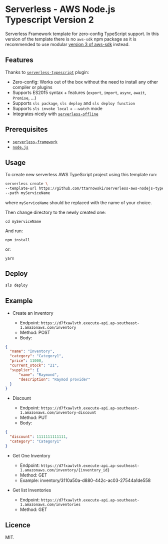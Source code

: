 # Serverless - AWS Node.js Typescript Version 2

Serverless Framework template for zero-config TypeScript support.
In this version of the template there is no `aws-sdk` npm package as it is recommended to use modular [version 3 of aws-sdk](https://github.com/aws/aws-sdk-js-v3) instead.

## Features

Thanks to [`serverless-typescript`](https://github.com/prisma-labs/serverless-plugin-typescript) plugin:

- Zero-config: Works out of the box without the need to install any other compiler or plugins
- Supports ES2015 syntax + features (`export`, `import`, `async`, `await`, `Promise`, ...)
- Supports `sls package`, `sls deploy` and `sls deploy function`
- Supports `sls invoke local` + `--watch` mode
- Integrates nicely with [`serverless-offline`](https://github.com/dherault/serverless-offline)

## Prerequisites

- [`serverless-framework`](https://github.com/serverless/serverless)
- [`node.js`](https://nodejs.org)

## Usage

To create new serverless AWS TypeScript project using this template run:

```bash
serverless create \
--template-url https://github.com/ttarnowski/serverless-aws-nodejs-typescript-v2/tree/main \
--path myServiceName
```

where `myServiceName` should be replaced with the name of your choice.

Then change directory to the newly created one:

```
cd myServiceName
```

And run:

```
npm install
```

or:

```
yarn
```

## Deploy
```bash
sls deploy
```
  
## Example
- Create an inventory

  - Endpoint: `https://d7fxawlvth.execute-api.ap-southeast-1.amazonaws.com/inventory`
  - Method: POST
  - Body:
``` json
{
  "name": "Inventory",
  "category": "Category1",
  "price": 11000,
  "current_stock": "21",
  "supplier": {
      "name": "Raymond",
      "description": "Raymod provider"
  }
}
```

- Discount

  - Endpoint: `https://d7fxawlvth.execute-api.ap-southeast-1.amazonaws.com/inventory-discount`
  - Method: PUT
  - Body:
```json
{
  "discount": 1111111111111,
  "category": "Category1"
}
```


- Get One Inventory

  - Endpoint: `https://d7fxawlvth.execute-api.ap-southeast-1.amazonaws.com/inventory/{inventory_id}`
  - Method: GET
  - Example: inventory/3110a50a-d880-442c-ac03-27544a1de558

- Get list Inventories

  - Endpoint: `https://d7fxawlvth.execute-api.ap-southeast-1.amazonaws.com/inventories`
  - Method: GET
  
## Licence

MIT.
